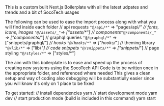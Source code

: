 This is a custom built Next.js Boilerplate with all the latest udpates and trends and a bit of SocoTech usages

The following can be used to ease the import process along with what you will find inside each folder
// api requests
`"@/api/*"` => "pages/api/_"
// fonts, icons, images
`"@/assets/_"`=> ["assets/*"] // components`"@/components/_"` => ["components/_"]
// graphql queries
`"@/graphql/*"` => ["snippets/graphql/*"]
// hooks
`"@/hooks/*"` => ["hooks/*"]
// theming library
`"@/lib/*"` => ["lib/*"]
// code snippets
`"@/snippets/*"` => ["snippets/*"]
// page styling
`"@/styles/*"` => ["styles/*"]

The aim with this boilerplate is to ease and speed up the process of creating new systems using the SocoTech API
Code is to be written once in the appropriate folder, and referenced where needed
This gives a clean setup and way of coding
also debugging will be substantiully easier since you will know it's only on 1 place to be fixed

To get started:
// install dependencies
yarn
// start development mode
yarn dev
// start production mode (build is included in this command)
yarn start
